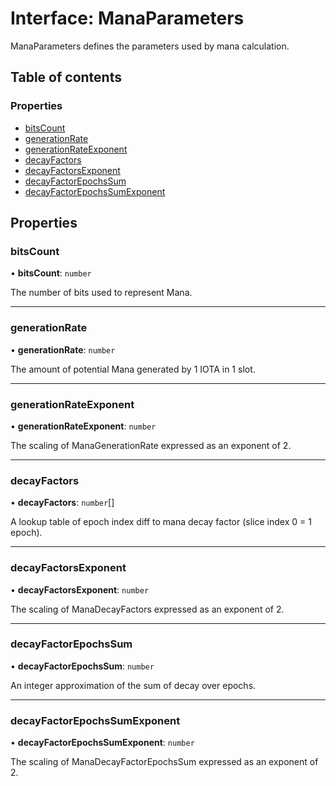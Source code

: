 # Interface: ManaParameters

ManaParameters defines the parameters used by mana calculation.

## Table of contents

### Properties

- [bitsCount](ManaParameters.md#bitscount)
- [generationRate](ManaParameters.md#generationrate)
- [generationRateExponent](ManaParameters.md#generationrateexponent)
- [decayFactors](ManaParameters.md#decayfactors)
- [decayFactorsExponent](ManaParameters.md#decayfactorsexponent)
- [decayFactorEpochsSum](ManaParameters.md#decayfactorepochssum)
- [decayFactorEpochsSumExponent](ManaParameters.md#decayfactorepochssumexponent)

## Properties

### bitsCount

• **bitsCount**: `number`

The number of bits used to represent Mana.

___

### generationRate

• **generationRate**: `number`

The amount of potential Mana generated by 1 IOTA in 1 slot.

___

### generationRateExponent

• **generationRateExponent**: `number`

The scaling of ManaGenerationRate expressed as an exponent of 2.

___

### decayFactors

• **decayFactors**: `number`[]

A lookup table of epoch index diff to mana decay factor (slice index 0 = 1 epoch).

___

### decayFactorsExponent

• **decayFactorsExponent**: `number`

The scaling of ManaDecayFactors expressed as an exponent of 2.

___

### decayFactorEpochsSum

• **decayFactorEpochsSum**: `number`

An integer approximation of the sum of decay over epochs.

___

### decayFactorEpochsSumExponent

• **decayFactorEpochsSumExponent**: `number`

The scaling of ManaDecayFactorEpochsSum expressed as an exponent of 2.
